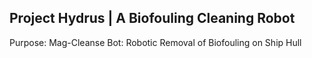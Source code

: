 ## Project Hydrus | A Biofouling Cleaning Robot 

Purpose: Mag-Cleanse Bot: Robotic Removal of Biofouling on Ship Hull

